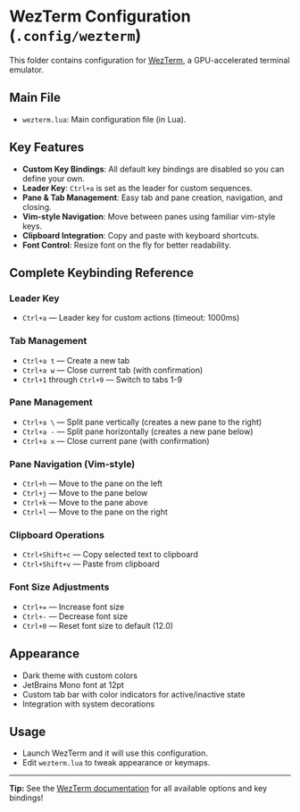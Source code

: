 # WezTerm Configuration (`.config/wezterm`)

This folder contains configuration for [WezTerm](https://wezfurlong.org/wezterm/), a GPU-accelerated terminal emulator.

## Main File

- `wezterm.lua`: Main configuration file (in Lua).

## Key Features

- **Custom Key Bindings**: All default key bindings are disabled so you can define your own.
- **Leader Key**: `Ctrl+a` is set as the leader for custom sequences.
- **Pane & Tab Management**: Easy tab and pane creation, navigation, and closing.
- **Vim-style Navigation**: Move between panes using familiar vim-style keys.
- **Clipboard Integration**: Copy and paste with keyboard shortcuts.
- **Font Control**: Resize font on the fly for better readability.

## Complete Keybinding Reference

### Leader Key

- `Ctrl+a` — Leader key for custom actions (timeout: 1000ms)

### Tab Management

- `Ctrl+a t` — Create a new tab
- `Ctrl+a w` — Close current tab (with confirmation)
- `Ctrl+1` through `Ctrl+9` — Switch to tabs 1-9

### Pane Management

- `Ctrl+a \` — Split pane vertically (creates a new pane to the right)
- `Ctrl+a -` — Split pane horizontally (creates a new pane below)
- `Ctrl+a x` — Close current pane (with confirmation)

### Pane Navigation (Vim-style)

- `Ctrl+h` — Move to the pane on the left
- `Ctrl+j` — Move to the pane below
- `Ctrl+k` — Move to the pane above
- `Ctrl+l` — Move to the pane on the right

### Clipboard Operations

- `Ctrl+Shift+c` — Copy selected text to clipboard
- `Ctrl+Shift+v` — Paste from clipboard

### Font Size Adjustments

- `Ctrl+=` — Increase font size
- `Ctrl+-` — Decrease font size
- `Ctrl+0` — Reset font size to default (12.0)

## Appearance

- Dark theme with custom colors
- JetBrains Mono font at 12pt
- Custom tab bar with color indicators for active/inactive state
- Integration with system decorations

## Usage

- Launch WezTerm and it will use this configuration.
- Edit `wezterm.lua` to tweak appearance or keymaps.

---

**Tip:** See the [WezTerm documentation](https://wezfurlong.org/wezterm/config/) for all available options and key bindings!
